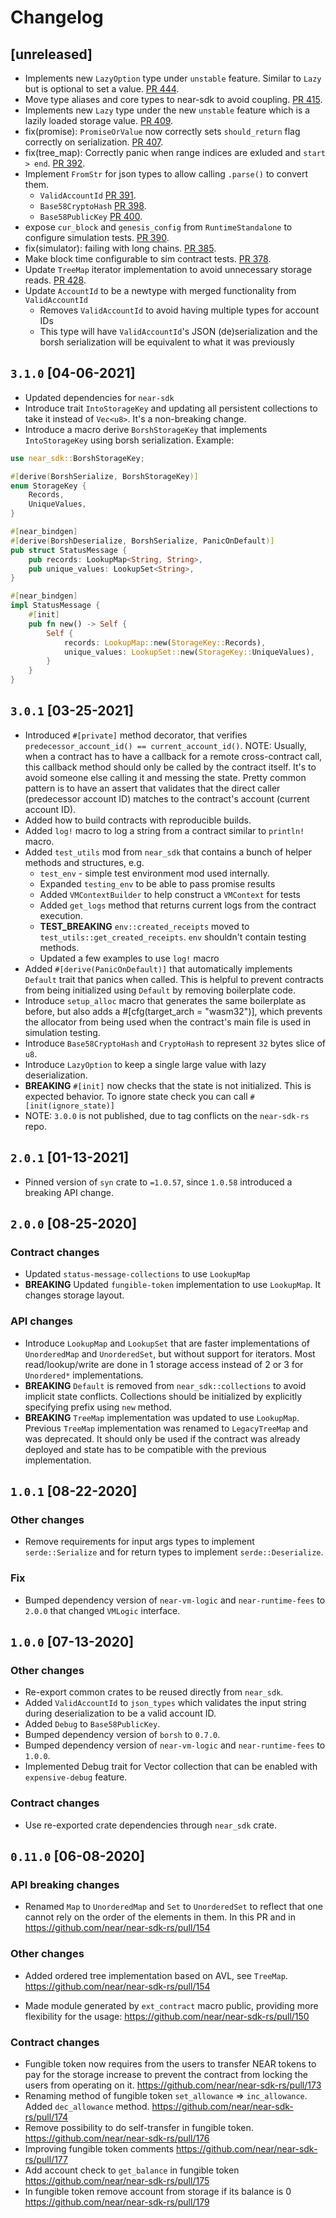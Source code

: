 # Changelog

## [unreleased]
* Implements new `LazyOption` type under `unstable` feature. Similar to `Lazy` but is optional to set a value. [PR 444](https://github.com/near/near-sdk-rs/pull/444).
* Move type aliases and core types to near-sdk to avoid coupling. [PR 415](https://github.com/near/near-sdk-rs/pull/415).
* Implements new `Lazy` type under the new `unstable` feature which is a lazily loaded storage value. [PR 409](https://github.com/near/near-sdk-rs/pull/409).
* fix(promise): `PromiseOrValue` now correctly sets `should_return` flag correctly on serialization. [PR 407](https://github.com/near/near-sdk-rs/pull/407).
* fix(tree_map): Correctly panic when range indices are exluded and `start > end`. [PR 392](https://github.com/near/near-sdk-rs/pull/392).
* Implement `FromStr` for json types to allow calling `.parse()` to convert them.
  * `ValidAccountId` [PR 391](https://github.com/near/near-sdk-rs/pull/391).
  * `Base58CryptoHash` [PR 398](https://github.com/near/near-sdk-rs/pull/398).
  * `Base58PublicKey` [PR 400](https://github.com/near/near-sdk-rs/pull/400).
* expose `cur_block` and `genesis_config` from `RuntimeStandalone` to configure simulation tests. [PR 390](https://github.com/near/near-sdk-rs/pull/390).
* fix(simulator): failing with long chains. [PR 385](https://github.com/near/near-sdk-rs/pull/385).
* Make block time configurable to sim contract tests. [PR 378](https://github.com/near/near-sdk-rs/pull/378).
* Update `TreeMap` iterator implementation to avoid unnecessary storage reads. [PR 428](https://github.com/near/near-sdk-rs/pull/428).
* Update `AccountId` to be a newtype with merged functionality from `ValidAccountId`
  * Removes `ValidAccountId` to avoid having multiple types for account IDs
  * This type will have `ValidAccountId`'s JSON (de)serialization and the borsh serialization will be equivalent to what it was previously

## `3.1.0` [04-06-2021]

* Updated dependencies for `near-sdk`
* Introduce trait `IntoStorageKey` and updating all persistent collections to take it instead of `Vec<u8>`.
  It's a non-breaking change.
* Introduce a macro derive `BorshStorageKey` that implements `IntoStorageKey` using borsh serialization. Example:
```rust
use near_sdk::BorshStorageKey;

#[derive(BorshSerialize, BorshStorageKey)]
enum StorageKey {
    Records,
    UniqueValues,
}

#[near_bindgen]
#[derive(BorshDeserialize, BorshSerialize, PanicOnDefault)]
pub struct StatusMessage {
    pub records: LookupMap<String, String>,
    pub unique_values: LookupSet<String>,
}

#[near_bindgen]
impl StatusMessage {
    #[init]
    pub fn new() -> Self {
        Self {
            records: LookupMap::new(StorageKey::Records),
            unique_values: LookupSet::new(StorageKey::UniqueValues),
        }
    }
}
```

## `3.0.1` [03-25-2021]

* Introduced `#[private]` method decorator, that verifies `predecessor_account_id() == current_account_id()`.
  NOTE: Usually, when a contract has to have a callback for a remote cross-contract call, this callback method should
  only be called by the contract itself. It's to avoid someone else calling it and messing the state. Pretty common pattern
  is to have an assert that validates that the direct caller (predecessor account ID) matches to the contract's account (current account ID).
* Added how to build contracts with reproducible builds.
* Added `log!` macro to log a string from a contract similar to `println!` macro.
* Added `test_utils` mod from `near_sdk` that contains a bunch of helper methods and structures, e.g.
    * `test_env` - simple test environment mod used internally.
    * Expanded `testing_env` to be able to pass promise results
    * Added `VMContextBuilder` to help construct a `VMContext` for tests
    * Added `get_logs` method that returns current logs from the contract execution.
    * **TEST_BREAKING** `env::created_receipts` moved to `test_utils::get_created_receipts`.
      `env` shouldn't contain testing methods.
    * Updated a few examples to use `log!` macro
* Added `#[derive(PanicOnDefault)]` that automatically implements `Default` trait that panics when called.
  This is helpful to prevent contracts from being initialized using `Default` by removing boilerplate code.
* Introduce `setup_alloc` macro that generates the same boilerplate as before, but also adds a #[cfg(target_arch = "wasm32")], which prevents the allocator from being used when the contract's main file is used in simulation testing.
* Introduce `Base58CryptoHash` and `CryptoHash` to represent `32` bytes slice of `u8`.
* Introduce `LazyOption` to keep a single large value with lazy deserialization.
* **BREAKING** `#[init]` now checks that the state is not initialized. This is expected behavior. To ignore state check you can call `#[init(ignore_state)]`
* NOTE: `3.0.0` is not published, due to tag conflicts on the `near-sdk-rs` repo.

## `2.0.1` [01-13-2021]

* Pinned version of `syn` crate to `=1.0.57`, since `1.0.58` introduced a breaking API change.

## `2.0.0` [08-25-2020]

### Contract changes

* Updated `status-message-collections` to use `LookupMap`
* **BREAKING** Updated `fungible-token` implementation to use `LookupMap`. It changes storage layout.

### API changes

* Introduce `LookupMap` and `LookupSet` that are faster implementations of `UnorderedMap` and `UnorderedSet`, but without support for iterators.
  Most read/lookup/write are done in 1 storage access instead of 2 or 3 for `Unordered*` implementations.
* **BREAKING** `Default` is removed from `near_sdk::collections` to avoid implicit state conflicts.
  Collections should be initialized by explicitly specifying prefix using `new` method.
* **BREAKING** `TreeMap` implementation was updated to use `LookupMap`.
  Previous `TreeMap` implementation was renamed to `LegacyTreeMap` and was deprecated.
  It should only be used if the contract was already deployed and state has to be compatible with the previous implementation.

## `1.0.1` [08-22-2020]

### Other changes

* Remove requirements for input args types to implement `serde::Serialize` and for return types to implement `serde::Deserialize`.

### Fix

* Bumped dependency version of `near-vm-logic` and `near-runtime-fees` to `2.0.0` that changed `VMLogic` interface.

## `1.0.0` [07-13-2020]

### Other changes

* Re-export common crates to be reused directly from `near_sdk`.
* Added `ValidAccountId` to `json_types` which validates the input string during deserialization to be a valid account ID.
* Added `Debug` to `Base58PublicKey`.
* Bumped dependency version of `borsh` to `0.7.0`.
* Bumped dependency version of `near-vm-logic` and `near-runtime-fees` to `1.0.0`.
* Implemented Debug trait for Vector collection that can be enabled with `expensive-debug` feature.

### Contract changes

* Use re-exported crate dependencies through `near_sdk` crate.

## `0.11.0` [06-08-2020]

### API breaking changes

* Renamed `Map` to `UnorderedMap` and `Set` to `UnorderedSet` to reflect that one cannot rely on the order of the elements in them. In this PR and in https://github.com/near/near-sdk-rs/pull/154

### Other changes

* Added ordered tree implementation based on AVL, see `TreeMap`. https://github.com/near/near-sdk-rs/pull/154

* Made module generated by `ext_contract` macro public, providing more flexibility for the usage: https://github.com/near/near-sdk-rs/pull/150

### Contract changes

* Fungible token now requires from the users to transfer NEAR tokens to pay for the storage increase to prevent the contract from locking the users from operating on it. https://github.com/near/near-sdk-rs/pull/173
* Renaming method of fungible token `set_allowance` => `inc_allowance`. Added `dec_allowance` method. https://github.com/near/near-sdk-rs/pull/174
* Remove possibility to do self-transfer in fungible token. https://github.com/near/near-sdk-rs/pull/176
* Improving fungible token comments https://github.com/near/near-sdk-rs/pull/177
* Add account check to `get_balance` in fungible token https://github.com/near/near-sdk-rs/pull/175
* In fungible token remove account from storage if its balance is 0 https://github.com/near/near-sdk-rs/pull/179
